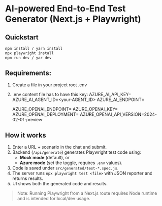# AI-powered End-to-End Test Generator (Next.js + Playwright)

## Quickstart
```bash
npm install / yarn install
npx playwright install 
npm run dev / yar dev
```

## Requirements:
1. Create a file in your project root  .env
2. .env content file has to have this key:
   AZURE_AI_API_KEY=<your-API-KEY>
   AZURE_AI_AGENT_ID=<your-AGENT_ID>
   AZURE_AI_ENDPOINT=<your-API-endpoint>

   AZURE_OPENAI_ENDPOINT=<your-API-endpoint>
   AZURE_OPENAI_KEY=<your-API-KEY>
   AZURE_OPENAI_DEPLOYMENT=<your-deployment-name>
   AZURE_OPENAI_API_VERSION=2024-02-01-preview

## How it works
1. Enter a URL + scenario in the chat and submit.
2. Backend (`/api/generate`) generates Playwright test code using:
   - **Mock mode** (default), or
   - **Azure mode** (set the toggle, requires `.env` values).
3. Code is saved under `src/generated/test-*.spec.js`.
4. The server runs `npx playwright test <file>` with JSON reporter and returns results.
5. UI shows both the generated code and results.

> Note: Running Playwright from a Next.js route requires Node runtime and is intended for local/dev usage.
